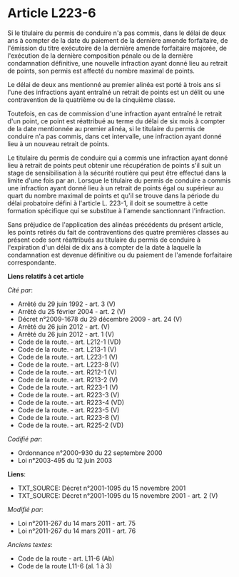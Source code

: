 # Article L223-6

Si le titulaire du permis de conduire n'a pas commis, dans le délai de deux ans à compter de la date du paiement de la
dernière amende forfaitaire, de l'émission du titre exécutoire de la dernière amende forfaitaire majorée, de l'exécution de
la dernière composition pénale ou de la dernière condamnation définitive, une nouvelle infraction ayant donné lieu au retrait
de points, son permis est affecté du nombre maximal de points. 

Le délai de deux ans mentionné au premier alinéa est porté à trois ans si l'une des infractions ayant entraîné un retrait de
points est un délit ou une contravention de la quatrième ou de la cinquième classe. 

Toutefois, en cas de commission d'une infraction ayant entraîné le retrait d'un point, ce point est réattribué au terme du
délai de six mois à compter de la date mentionnée au premier alinéa, si le titulaire du permis de conduire n'a pas commis,
dans cet intervalle, une infraction ayant donné lieu à un nouveau retrait de points. 

Le titulaire du permis de conduire qui a commis une infraction ayant donné lieu à retrait de points peut obtenir une
récupération de points s'il suit un stage de sensibilisation à la sécurité routière qui peut être effectué dans la limite
d'une fois par an. Lorsque le titulaire du permis de conduire a commis une infraction ayant donné lieu à un retrait de points
égal ou supérieur au quart du nombre maximal de points et qu'il se trouve dans la période du délai probatoire défini à
l'article L. 223-1, il doit se soumettre à cette formation spécifique qui se substitue à l'amende sanctionnant l'infraction. 

Sans préjudice de l'application des alinéas précédents du présent article, les points retirés du fait de contraventions des
quatre premières classes au présent code sont réattribués au titulaire du permis de conduire à l'expiration d'un délai de dix
ans à compter de la date à laquelle la condamnation est devenue définitive ou du paiement de l'amende forfaitaire
correspondante.

**Liens relatifs à cet article**

_Cité par_:

  - Arrêté du 29 juin 1992 - art. 3 (V)
  - Arrêté du 25 février 2004 - art. 2 (V)
  - Décret n°2009-1678 du 29 décembre 2009 - art. 24 (V)
  - Arrêté du 26 juin 2012 - art. (V)
  - Arrêté du 26 juin 2012 - art. 1 (V)
  - Code de la route. - art. L212-1 (VD)
  - Code de la route. - art. L213-1 (V)
  - Code de la route. - art. L223-1 (V)
  - Code de la route. - art. L223-8 (V)
  - Code de la route. - art. R212-1 (V)
  - Code de la route. - art. R213-2 (V)
  - Code de la route. - art. R223-1 (V)
  - Code de la route. - art. R223-3 (V)
  - Code de la route. - art. R223-4 (VD)
  - Code de la route. - art. R223-5 (V)
  - Code de la route. - art. R223-8 (V)
  - Code de la route. - art. R225-2 (VD)

_Codifié par_:

  - Ordonnance n°2000-930 du 22 septembre 2000
  - Loi n°2003-495 du 12 juin 2003

**Liens**:

  - TXT_SOURCE: Décret n°2001-1095 du 15 novembre 2001
  - TXT_SOURCE: Décret n°2001-1095 du 15 novembre 2001 - art. 2 (V)

_Modifié par_:

  - Loi n°2011-267 du 14 mars 2011 - art. 75
  - Loi n°2011-267 du 14 mars 2011 - art. 76

_Anciens textes_:

  - Code de la route - art. L11-6 (Ab)
  - Code de la route L11-6 (al. 1 à 3)
